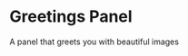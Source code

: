 <!-- This README file is going to be the one displayed on the Grafana.com website for your plugin -->

# Greetings Panel

A panel that greets you with beautiful images
